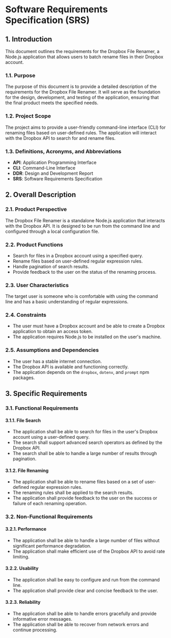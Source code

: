 # Software Requirements Specification (SRS)

## 1. Introduction

This document outlines the requirements for the Dropbox File Renamer, a Node.js application that allows users to batch rename files in their Dropbox account.

### 1.1. Purpose

The purpose of this document is to provide a detailed description of the requirements for the Dropbox File Renamer. It will serve as the foundation for the design, development, and testing of the application, ensuring that the final product meets the specified needs.

### 1.2. Project Scope

The project aims to provide a user-friendly command-line interface (CLI) for renaming files based on user-defined rules. The application will interact with the Dropbox API to search for and rename files.

### 1.3. Definitions, Acronyms, and Abbreviations

- **API**: Application Programming Interface
- **CLI**: Command-Line Interface
- **DDR**: Design and Development Report
- **SRS**: Software Requirements Specification

## 2. Overall Description

### 2.1. Product Perspective

The Dropbox File Renamer is a standalone Node.js application that interacts with the Dropbox API. It is designed to be run from the command line and configured through a local configuration file.

### 2.2. Product Functions

- Search for files in a Dropbox account using a specified query.
- Rename files based on user-defined regular expression rules.
- Handle pagination of search results.
- Provide feedback to the user on the status of the renaming process.

### 2.3. User Characteristics

The target user is someone who is comfortable with using the command line and has a basic understanding of regular expressions.

### 2.4. Constraints

- The user must have a Dropbox account and be able to create a Dropbox application to obtain an access token.
- The application requires Node.js to be installed on the user's machine.

### 2.5. Assumptions and Dependencies

- The user has a stable internet connection.
- The Dropbox API is available and functioning correctly.
- The application depends on the `dropbox`, `dotenv`, and `prompt` npm packages.

## 3. Specific Requirements

### 3.1. Functional Requirements

#### 3.1.1. File Search

- The application shall be able to search for files in the user's Dropbox account using a user-defined query.
- The search shall support advanced search operators as defined by the Dropbox API.
- The search shall be able to handle a large number of results through pagination.

#### 3.1.2. File Renaming

- The application shall be able to rename files based on a set of user-defined regular expression rules.
- The renaming rules shall be applied to the search results.
- The application shall provide feedback to the user on the success or failure of each renaming operation.

### 3.2. Non-Functional Requirements

#### 3.2.1. Performance

- The application shall be able to handle a large number of files without significant performance degradation.
- The application shall make efficient use of the Dropbox API to avoid rate limiting.

#### 3.2.2. Usability

- The application shall be easy to configure and run from the command line.
- The application shall provide clear and concise feedback to the user.

#### 3.2.3. Reliability

- The application shall be able to handle errors gracefully and provide informative error messages.
- The application shall be able to recover from network errors and continue processing.



